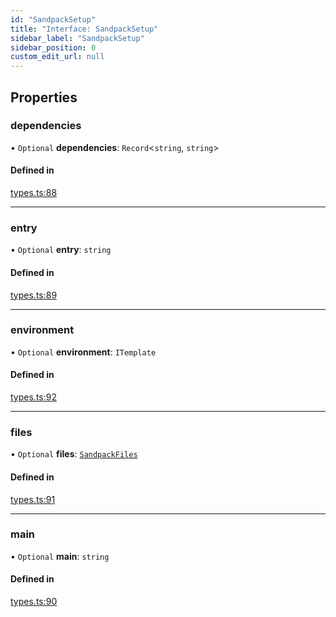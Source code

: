 ```yaml
---
id: "SandpackSetup"
title: "Interface: SandpackSetup"
sidebar_label: "SandpackSetup"
sidebar_position: 0
custom_edit_url: null
---
```


## Properties

### dependencies

• `Optional` **dependencies**: `Record`<`string`, `string`\>

#### Defined in

[types.ts:88](https://github.com/codesandbox/sandpack/blob/9fab5d6/sandpack-react/src/types.ts#L88)

___

### entry

• `Optional` **entry**: `string`

#### Defined in

[types.ts:89](https://github.com/codesandbox/sandpack/blob/9fab5d6/sandpack-react/src/types.ts#L89)

___

### environment

• `Optional` **environment**: `ITemplate`

#### Defined in

[types.ts:92](https://github.com/codesandbox/sandpack/blob/9fab5d6/sandpack-react/src/types.ts#L92)

___

### files

• `Optional` **files**: [`SandpackFiles`](../#sandpackfiles)

#### Defined in

[types.ts:91](https://github.com/codesandbox/sandpack/blob/9fab5d6/sandpack-react/src/types.ts#L91)

___

### main

• `Optional` **main**: `string`

#### Defined in

[types.ts:90](https://github.com/codesandbox/sandpack/blob/9fab5d6/sandpack-react/src/types.ts#L90)
